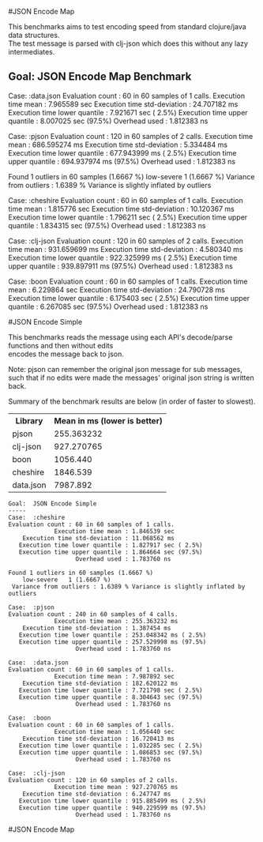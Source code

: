 
#JSON Encode Map

This benchmarks aims to test encoding speed from standard clojure/java data structures.  
The test message is parsed with clj-json which does this without any lazy intermediates.  

Goal:  JSON Encode Map Benchmark
-----
Case:  :data.json
Evaluation count : 60 in 60 samples of 1 calls.
             Execution time mean : 7.965589 sec
    Execution time std-deviation : 24.707182 ms
   Execution time lower quantile : 7.921671 sec ( 2.5%)
   Execution time upper quantile : 8.007025 sec (97.5%)
                   Overhead used : 1.812383 ns

Case:  :pjson
Evaluation count : 120 in 60 samples of 2 calls.
             Execution time mean : 686.595274 ms
    Execution time std-deviation : 5.334484 ms
   Execution time lower quantile : 677.943999 ms ( 2.5%)
   Execution time upper quantile : 694.937974 ms (97.5%)
                   Overhead used : 1.812383 ns

Found 1 outliers in 60 samples (1.6667 %)
	low-severe	 1 (1.6667 %)
 Variance from outliers : 1.6389 % Variance is slightly inflated by outliers

Case:  :cheshire
Evaluation count : 60 in 60 samples of 1 calls.
             Execution time mean : 1.815776 sec
    Execution time std-deviation : 10.120367 ms
   Execution time lower quantile : 1.796211 sec ( 2.5%)
   Execution time upper quantile : 1.834315 sec (97.5%)
                   Overhead used : 1.812383 ns

Case:  :clj-json
Evaluation count : 120 in 60 samples of 2 calls.
             Execution time mean : 931.659699 ms
    Execution time std-deviation : 4.580340 ms
   Execution time lower quantile : 922.325999 ms ( 2.5%)
   Execution time upper quantile : 939.897911 ms (97.5%)
                   Overhead used : 1.812383 ns

Case:  :boon
Evaluation count : 60 in 60 samples of 1 calls.
             Execution time mean : 6.229864 sec
    Execution time std-deviation : 24.790728 ms
   Execution time lower quantile : 6.175403 sec ( 2.5%)
   Execution time upper quantile : 6.267085 sec (97.5%)
                   Overhead used : 1.812383 ns

#JSON Encode Simple

This benchmarks reads the message using each API's decode/parse functions and then without edits  
encodes the message back to json.  

Note: pjson can remember the original json message for sub messages, such that if no edits were made the messages' 
original json string is written back.  

Summary of the benchmark results are below (in order of faster to slowest).  

<table border="0">
<tr><th>Library</th><th>Mean in ms (lower is better)</th></tr>
<tr><td>pjson</td><td>255.363232</td>
<tr><td>clj-json</td><td>927.270765</td>
<tr><td>boon</td><td>1056.440</td>
<tr><td>cheshire</td><td>1846.539</td>
<tr><td>data.json</td><td>7987.892</td>
</table>


```
Goal:  JSON Encode Simple
-----
Case:  :cheshire
Evaluation count : 60 in 60 samples of 1 calls.
             Execution time mean : 1.846539 sec
    Execution time std-deviation : 11.068562 ms
   Execution time lower quantile : 1.827917 sec ( 2.5%)
   Execution time upper quantile : 1.864664 sec (97.5%)
                   Overhead used : 1.783760 ns

Found 1 outliers in 60 samples (1.6667 %)
	low-severe	 1 (1.6667 %)
 Variance from outliers : 1.6389 % Variance is slightly inflated by outliers

Case:  :pjson
Evaluation count : 240 in 60 samples of 4 calls.
             Execution time mean : 255.363232 ms
    Execution time std-deviation : 1.387454 ms
   Execution time lower quantile : 253.048342 ms ( 2.5%)
   Execution time upper quantile : 257.529998 ms (97.5%)
                   Overhead used : 1.783760 ns

Case:  :data.json
Evaluation count : 60 in 60 samples of 1 calls.
             Execution time mean : 7.987892 sec
    Execution time std-deviation : 182.620122 ms
   Execution time lower quantile : 7.721798 sec ( 2.5%)
   Execution time upper quantile : 8.304643 sec (97.5%)
                   Overhead used : 1.783760 ns

Case:  :boon
Evaluation count : 60 in 60 samples of 1 calls.
             Execution time mean : 1.056440 sec
    Execution time std-deviation : 16.720413 ms
   Execution time lower quantile : 1.032285 sec ( 2.5%)
   Execution time upper quantile : 1.086853 sec (97.5%)
                   Overhead used : 1.783760 ns

Case:  :clj-json
Evaluation count : 120 in 60 samples of 2 calls.
             Execution time mean : 927.270765 ms
    Execution time std-deviation : 6.247747 ms
   Execution time lower quantile : 915.885499 ms ( 2.5%)
   Execution time upper quantile : 940.229599 ms (97.5%)
                   Overhead used : 1.783760 ns
```


#JSON Encode Map
